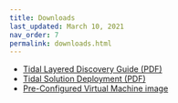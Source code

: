 ```yaml
---
title: Downloads
last_updated: March 10, 2021
nav_order: 7
permalink: downloads.html
---
```


- [Tidal Layered Discovery Guide (PDF)](/book/discover.pdf)
- [Tidal Solution Deployment (PDF)](/book/solution_deployment.pdf)
- [Pre-Configured Virtual Machine image](/tidal-discovery-vm.html)
